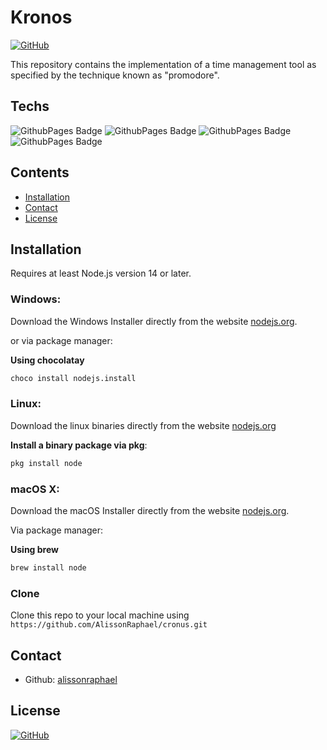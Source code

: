 # Kronos
[![GitHub](https://img.shields.io/github/license/AlissonRaphael/cronus)](https://github.com/AlissonRaphael/cronus/blob/main/LICENSE)

This repository contains the implementation of a time management tool as specified by the technique known as "promodore".

## Techs
![GithubPages Badge](https://img.shields.io/badge/-Expo-000?style=flat-square&logo=expo&logoColor=white&color=000020&)
![GithubPages Badge](https://img.shields.io/badge/-ReactNative-000?style=flat-square&logo=react&logoColor=black&color=61DAFB&)
![GithubPages Badge](https://img.shields.io/badge/-StyledComponents-000?style=flat-square&logo=styledcomponents&logoColor=white&color=DB7093)
![GithubPages Badge](https://img.shields.io/badge/-ReactIcons-000?style=flat-square&logo=createreactapp&logoColor=white&color=09D3AC)

## Contents
- [Installation](#installation)
- [Contact](#contact)
- [License](#license)

## Installation
Requires at least Node.js version 14 or later.

### Windows:

Download the Windows Installer directly from the website [nodejs.org](https://nodejs.org/en/download/).

or via package manager:

__Using chocolatay__
```sh
choco install nodejs.install
```

### Linux:

Download the linux binaries directly from the website [nodejs.org](https://nodejs.org/en/download/)

__Install a binary package via pkg__:
```sh
pkg install node
```

### macOS X:

Download the macOS Installer directly from the website [nodejs.org](https://nodejs.org/en/download/).

Via package manager:

__Using brew__
```sh
brew install node
```


### Clone

Clone this repo to your local machine using `https://github.com/AlissonRaphael/cronus.git`

## Contact
- Github: [alissonraphael](https://gist.github.com/AlissonRaphael)

## License

[![GitHub](https://img.shields.io/github/license/AlissonRaphael/cronus)](https://github.com/AlissonRaphael/cronus/blob/main/LICENSE)
